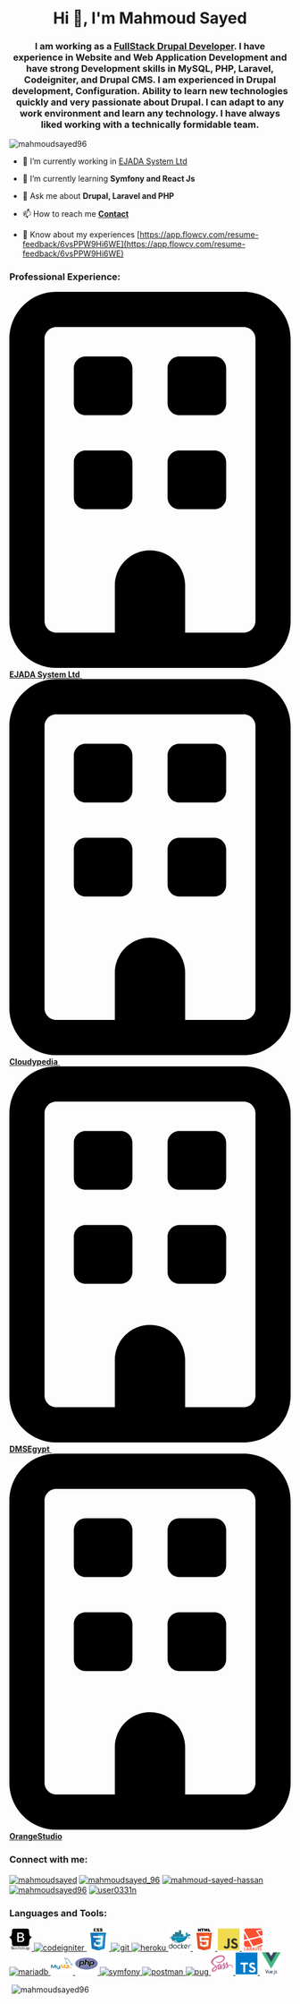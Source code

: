 <h1 align="center">Hi 👋, I'm Mahmoud Sayed</h1>
<h3 align="center">I am working as a <strong><u>FullStack Drupal Developer</u></strong>. I have experience in Website and Web Application Development and have strong Development skills in MySQL, PHP, Laravel, Codeigniter, and Drupal CMS. I am experienced in Drupal development, Configuration. Ability to learn new technologies quickly and very passionate about Drupal. I can adapt to any work environment and learn any technology. I have always liked working with a technically formidable team.</h3>

<p align="left"> <img src="https://komarev.com/ghpvc/?username=mahmoudsayed96&label=Profile%20views&color=0e75b6&style=flat" alt="mahmoudsayed96" /> </p>

- 🔭 I’m currently working in [EJADA System Ltd](https://www.ejada.com/web/ejada/contacts)

- 🌱 I’m currently learning **Symfony and React Js**

- 💬 Ask me about **Drupal, Laravel and PHP**

- 📫 How to reach me **[Contact](https://www.linkedin.com/in/mahmoud-sayed-hassan/)**

- 📄 Know about my experiences [https://app.flowcv.com/resume-feedback/6vsPPW9Hi6WE](https://app.flowcv.com/resume-feedback/6vsPPW9Hi6WE)

<h3 align="left">Professional Experience:</h3>
<p align="left">
<a href="https://www.ejada.com/web/ejada/contacts" target="blank" title="ejada.com">
    <svg xmlns="http://www.w3.org/2000/svg" viewBox="0 0 384 512"><!--! Font Awesome Pro 6.3.0 by @fontawesome - https://fontawesome.com License - https://fontawesome.com/license (Commercial License) Copyright 2023 Fonticons, Inc. --><path d="M64 48c-8.8 0-16 7.2-16 16V448c0 8.8 7.2 16 16 16h80V400c0-26.5 21.5-48 48-48s48 21.5 48 48v64h80c8.8 0 16-7.2 16-16V64c0-8.8-7.2-16-16-16H64zM0 64C0 28.7 28.7 0 64 0H320c35.3 0 64 28.7 64 64V448c0 35.3-28.7 64-64 64H64c-35.3 0-64-28.7-64-64V64zm88 40c0-8.8 7.2-16 16-16h48c8.8 0 16 7.2 16 16v48c0 8.8-7.2 16-16 16H104c-8.8 0-16-7.2-16-16V104zM232 88h48c8.8 0 16 7.2 16 16v48c0 8.8-7.2 16-16 16H232c-8.8 0-16-7.2-16-16V104c0-8.8 7.2-16 16-16zM88 232c0-8.8 7.2-16 16-16h48c8.8 0 16 7.2 16 16v48c0 8.8-7.2 16-16 16H104c-8.8 0-16-7.2-16-16V232zm144-16h48c8.8 0 16 7.2 16 16v48c0 8.8-7.2 16-16 16H232c-8.8 0-16-7.2-16-16V232c0-8.8 7.2-16 16-16z"/></svg>
  <strong>EJADA System Ltd</strong>
  </a> &nbsp; &nbsp;
<a href="https://www.cloudypedia.com" target="blank" title="cloudypedia.com">
  <svg xmlns="http://www.w3.org/2000/svg" viewBox="0 0 384 512"><!--! Font Awesome Pro 6.3.0 by @fontawesome - https://fontawesome.com License - https://fontawesome.com/license (Commercial License) Copyright 2023 Fonticons, Inc. --><path d="M64 48c-8.8 0-16 7.2-16 16V448c0 8.8 7.2 16 16 16h80V400c0-26.5 21.5-48 48-48s48 21.5 48 48v64h80c8.8 0 16-7.2 16-16V64c0-8.8-7.2-16-16-16H64zM0 64C0 28.7 28.7 0 64 0H320c35.3 0 64 28.7 64 64V448c0 35.3-28.7 64-64 64H64c-35.3 0-64-28.7-64-64V64zm88 40c0-8.8 7.2-16 16-16h48c8.8 0 16 7.2 16 16v48c0 8.8-7.2 16-16 16H104c-8.8 0-16-7.2-16-16V104zM232 88h48c8.8 0 16 7.2 16 16v48c0 8.8-7.2 16-16 16H232c-8.8 0-16-7.2-16-16V104c0-8.8 7.2-16 16-16zM88 232c0-8.8 7.2-16 16-16h48c8.8 0 16 7.2 16 16v48c0 8.8-7.2 16-16 16H104c-8.8 0-16-7.2-16-16V232zm144-16h48c8.8 0 16 7.2 16 16v48c0 8.8-7.2 16-16 16H232c-8.8 0-16-7.2-16-16V232c0-8.8 7.2-16 16-16z"/></svg>
  <strong>Cloudypedia</strong>
</a>
&nbsp; &nbsp;
<a href="https://dmsegypt.net" target="blank" title="dmsegypt.net">
      <svg xmlns="http://www.w3.org/2000/svg" viewBox="0 0 384 512"><!--! Font Awesome Pro 6.3.0 by @fontawesome - https://fontawesome.com License - https://fontawesome.com/license (Commercial License) Copyright 2023 Fonticons, Inc. --><path d="M64 48c-8.8 0-16 7.2-16 16V448c0 8.8 7.2 16 16 16h80V400c0-26.5 21.5-48 48-48s48 21.5 48 48v64h80c8.8 0 16-7.2 16-16V64c0-8.8-7.2-16-16-16H64zM0 64C0 28.7 28.7 0 64 0H320c35.3 0 64 28.7 64 64V448c0 35.3-28.7 64-64 64H64c-35.3 0-64-28.7-64-64V64zm88 40c0-8.8 7.2-16 16-16h48c8.8 0 16 7.2 16 16v48c0 8.8-7.2 16-16 16H104c-8.8 0-16-7.2-16-16V104zM232 88h48c8.8 0 16 7.2 16 16v48c0 8.8-7.2 16-16 16H232c-8.8 0-16-7.2-16-16V104c0-8.8 7.2-16 16-16zM88 232c0-8.8 7.2-16 16-16h48c8.8 0 16 7.2 16 16v48c0 8.8-7.2 16-16 16H104c-8.8 0-16-7.2-16-16V232zm144-16h48c8.8 0 16 7.2 16 16v48c0 8.8-7.2 16-16 16H232c-8.8 0-16-7.2-16-16V232c0-8.8 7.2-16 16-16z"/></svg>
  <strong>DMSEgypt</strong>
</a>
&nbsp; &nbsp;
<a href="http://orangestudio.com" target="blank" title="orangestudio.com">
        <svg xmlns="http://www.w3.org/2000/svg" viewBox="0 0 384 512"><!--! Font Awesome Pro 6.3.0 by @fontawesome - https://fontawesome.com License - https://fontawesome.com/license (Commercial License) Copyright 2023 Fonticons, Inc. --><path d="M64 48c-8.8 0-16 7.2-16 16V448c0 8.8 7.2 16 16 16h80V400c0-26.5 21.5-48 48-48s48 21.5 48 48v64h80c8.8 0 16-7.2 16-16V64c0-8.8-7.2-16-16-16H64zM0 64C0 28.7 28.7 0 64 0H320c35.3 0 64 28.7 64 64V448c0 35.3-28.7 64-64 64H64c-35.3 0-64-28.7-64-64V64zm88 40c0-8.8 7.2-16 16-16h48c8.8 0 16 7.2 16 16v48c0 8.8-7.2 16-16 16H104c-8.8 0-16-7.2-16-16V104zM232 88h48c8.8 0 16 7.2 16 16v48c0 8.8-7.2 16-16 16H232c-8.8 0-16-7.2-16-16V104c0-8.8 7.2-16 16-16zM88 232c0-8.8 7.2-16 16-16h48c8.8 0 16 7.2 16 16v48c0 8.8-7.2 16-16 16H104c-8.8 0-16-7.2-16-16V232zm144-16h48c8.8 0 16 7.2 16 16v48c0 8.8-7.2 16-16 16H232c-8.8 0-16-7.2-16-16V232c0-8.8 7.2-16 16-16z"/></svg>
  <strong>OrangeStudio</strong>
</a>
</p>

<h3 align="left">Connect with me:</h3>
<p align="left">
<a href="https://codepen.io/mahmoudsayed" target="blank"><img align="center" src="https://raw.githubusercontent.com/rahuldkjain/github-profile-readme-generator/master/src/images/icons/Social/codepen.svg" alt="mahmoudsayed" height="30" width="40" /></a>
<a href="https://twitter.com/mahmoudsayed_96" target="blank"><img align="center" src="https://raw.githubusercontent.com/rahuldkjain/github-profile-readme-generator/master/src/images/icons/Social/twitter.svg" alt="mahmoudsayed_96" height="30" width="40" /></a>
<a href="https://linkedin.com/in/mahmoud-sayed-hassan" target="blank"><img align="center" src="https://raw.githubusercontent.com/rahuldkjain/github-profile-readme-generator/master/src/images/icons/Social/linked-in-alt.svg" alt="mahmoud-sayed-hassan" height="30" width="40" /></a>
<a href="https://www.hackerrank.com/mahmoudsayed96" target="blank"><img align="center" src="https://raw.githubusercontent.com/rahuldkjain/github-profile-readme-generator/master/src/images/icons/Social/hackerrank.svg" alt="mahmoudsayed96" height="30" width="40" /></a>
<a href="https://www.leetcode.com/user0331n" target="blank"><img align="center" src="https://raw.githubusercontent.com/rahuldkjain/github-profile-readme-generator/master/src/images/icons/Social/leet-code.svg" alt="user0331n" height="30" width="40" /></a>
</p>

<h3 align="left">Languages and Tools:</h3>
<p align="left"> <a href="https://getbootstrap.com" target="_blank" rel="noreferrer"> <img src="https://raw.githubusercontent.com/devicons/devicon/master/icons/bootstrap/bootstrap-plain-wordmark.svg" alt="bootstrap" width="40" height="40"/> </a> <a href="https://codeigniter.com" target="_blank" rel="noreferrer"> <img src="https://cdn.worldvectorlogo.com/logos/codeigniter.svg" alt="codeigniter" width="40" height="40"/> </a> <a href="https://www.w3schools.com/css/" target="_blank" rel="noreferrer"> <img src="https://raw.githubusercontent.com/devicons/devicon/master/icons/css3/css3-original-wordmark.svg" alt="css3" width="40" height="40"/> </a> <a href="https://git-scm.com/" target="_blank" rel="noreferrer"> <img src="https://www.vectorlogo.zone/logos/git-scm/git-scm-icon.svg" alt="git" width="40" height="40"/> </a> <a href="https://heroku.com" target="_blank" rel="noreferrer"> <img src="https://www.vectorlogo.zone/logos/heroku/heroku-icon.svg" alt="heroku" width="40" height="40"/> </a> <a href="https://www.docker.com/" target="_blank" rel="noreferrer"> <img src="https://raw.githubusercontent.com/devicons/devicon/master/icons/docker/docker-original-wordmark.svg" alt="docker" width="40" height="40"/> </a> <a href="https://www.w3.org/html/" target="_blank" rel="noreferrer"> <img src="https://raw.githubusercontent.com/devicons/devicon/master/icons/html5/html5-original-wordmark.svg" alt="html5" width="40" height="40"/> </a> <a href="https://developer.mozilla.org/en-US/docs/Web/JavaScript" target="_blank" rel="noreferrer"> <img src="https://raw.githubusercontent.com/devicons/devicon/master/icons/javascript/javascript-original.svg" alt="javascript" width="40" height="40"/> </a> <a href="https://laravel.com/" target="_blank" rel="noreferrer"> <img src="https://raw.githubusercontent.com/devicons/devicon/master/icons/laravel/laravel-plain-wordmark.svg" alt="laravel" width="40" height="40"/> </a> <a href="https://mariadb.org/" target="_blank" rel="noreferrer"> <img src="https://www.vectorlogo.zone/logos/mariadb/mariadb-icon.svg" alt="mariadb" width="40" height="40"/> </a> <a href="https://www.mysql.com/" target="_blank" rel="noreferrer"> <img src="https://raw.githubusercontent.com/devicons/devicon/master/icons/mysql/mysql-original-wordmark.svg" alt="mysql" width="40" height="40"/> </a> <a href="https://www.php.net" target="_blank" rel="noreferrer"> <img src="https://raw.githubusercontent.com/devicons/devicon/master/icons/php/php-original.svg" alt="php" width="40" height="40"/> </a> <a href="https://symfony.com" target="_blank" rel="noreferrer"> <img src="https://symfony.com/logos/symfony_black_03.svg" alt="symfony" width="40" height="40"/> </a> <a href="https://postman.com" target="_blank" rel="noreferrer"> <img src="https://www.vectorlogo.zone/logos/getpostman/getpostman-icon.svg" alt="postman" width="40" height="40"/> </a> <a href="https://pugjs.org" target="_blank" rel="noreferrer"> <img src="https://cdn.worldvectorlogo.com/logos/pug.svg" alt="pug" width="40" height="40"/> </a> <a href="https://sass-lang.com" target="_blank" rel="noreferrer"> <img src="https://raw.githubusercontent.com/devicons/devicon/master/icons/sass/sass-original.svg" alt="sass" width="40" height="40"/> </a> <a href="https://www.typescriptlang.org/" target="_blank" rel="noreferrer"> <img src="https://raw.githubusercontent.com/devicons/devicon/master/icons/typescript/typescript-original.svg" alt="typescript" width="40" height="40"/> </a> <a href="https://vuejs.org/" target="_blank" rel="noreferrer"> <img src="https://raw.githubusercontent.com/devicons/devicon/master/icons/vuejs/vuejs-original-wordmark.svg" alt="vuejs" width="40" height="40"/> </a> </p>

<p>&nbsp;<img align="center" src="https://github-readme-stats.vercel.app/api?username=mahmoudsayed96&show_icons=true&locale=en" alt="mahmoudsayed96" /></p>
